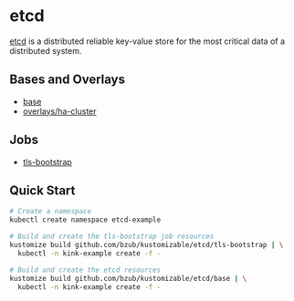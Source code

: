 # etcd

[etcd](https://etcd.io/) is a distributed reliable key-value store for the most
critical data of a distributed system.

## Bases and Overlays

- [base](base)
- [overlays/ha-cluster](overlays/ha-cluster)

## Jobs

- [tls-bootstrap](tls-bootstrap)

## Quick Start

```sh
# Create a namespace
kubectl create namespace etcd-example

# Build and create the tls-bootstrap job resources
kustomize build github.com/bzub/kustomizable/etcd/tls-bootstrap | \
  kubectl -n kink-example create -f -

# Build and create the etcd resources
kustomize build github.com/bzub/kustomizable/etcd/base | \
  kubectl -n kink-example create -f -
```
